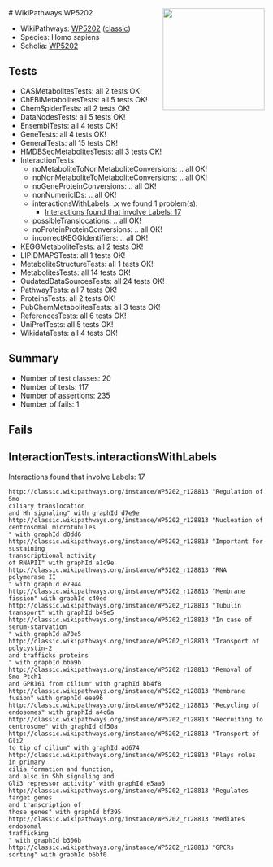 <img style="float: right; width: 200px" src="https://upload.wikimedia.org/wikipedia/commons/thumb/8/83/Wplogo_with_text_500.png/640px-Wplogo_with_text_500.png" />
# WikiPathways WP5202

* WikiPathways: [WP5202](https://wikipathways.org/pathways/WP5202) ([classic](https://classic.wikipathways.org/instance/WP5202))
* Species: Homo sapiens
* Scholia: [WP5202](https://scholia.toolforge.org/wikipathways/WP5202)
## Tests
* CASMetabolitesTests: all 2 tests OK!
* ChEBIMetabolitesTests: all 5 tests OK!
* ChemSpiderTests: all 2 tests OK!
* DataNodesTests: all 5 tests OK!
* EnsemblTests: all 4 tests OK!
* GeneTests: all 4 tests OK!
* GeneralTests: all 15 tests OK!
* HMDBSecMetabolitesTests: all 3 tests OK!
* InteractionTests
    * noMetaboliteToNonMetaboliteConversions: .. all OK!
    * noNonMetaboliteToMetaboliteConversions: .. all OK!
    * noGeneProteinConversions: .. all OK!
    * nonNumericIDs: .. all OK!
    * interactionsWithLabels: .x we found 1 problem(s):
        * [Interactions found that involve Labels: 17](#fe97a8bf)
    * possibleTranslocations: .. all OK!
    * noProteinProteinConversions: .. all OK!
    * incorrectKEGGIdentifiers: .. all OK!
* KEGGMetaboliteTests: all 2 tests OK!
* LIPIDMAPSTests: all 1 tests OK!
* MetaboliteStructureTests: all 1 tests OK!
* MetabolitesTests: all 14 tests OK!
* OudatedDataSourcesTests: all 24 tests OK!
* PathwayTests: all 7 tests OK!
* ProteinsTests: all 2 tests OK!
* PubChemMetabolitesTests: all 3 tests OK!
* ReferencesTests: all 6 tests OK!
* UniProtTests: all 5 tests OK!
* WikidataTests: all 4 tests OK!


## Summary

* Number of test classes: 20
* Number of tests: 117
* Number of assertions: 235
* Number of fails: 1

## Fails

<a name="fe97a8bf" />

## InteractionTests.interactionsWithLabels

Interactions found that involve Labels: 17
```
http://classic.wikipathways.org/instance/WP5202_r128813 "Regulation of Smo 
ciliary translocation
and Hh signaling" with graphId d7e9e
http://classic.wikipathways.org/instance/WP5202_r128813 "Nucleation of 
centrosomal microtubules
" with graphId d0dd6
http://classic.wikipathways.org/instance/WP5202_r128813 "Important for sustaining 
transcriptional activity 
of RNAPII" with graphId a1c9e
http://classic.wikipathways.org/instance/WP5202_r128813 "RNA polymerase II
" with graphId e7944
http://classic.wikipathways.org/instance/WP5202_r128813 "Membrane fission" with graphId c40ed
http://classic.wikipathways.org/instance/WP5202_r128813 "Tubulin transport" with graphId b49e5
http://classic.wikipathways.org/instance/WP5202_r128813 "In case of 
serum-starvation
" with graphId a70e5
http://classic.wikipathways.org/instance/WP5202_r128813 "Transport of polycystin-2 
and trafficks proteins
" with graphId bba9b
http://classic.wikipathways.org/instance/WP5202_r128813 "Removal of Smo Ptch1 
and GPR161 from cilium" with graphId bb4f8
http://classic.wikipathways.org/instance/WP5202_r128813 "Membrane fusion" with graphId eee96
http://classic.wikipathways.org/instance/WP5202_r128813 "Recycling of endosomes" with graphId a4c6a
http://classic.wikipathways.org/instance/WP5202_r128813 "Recruiting to 
centrosome" with graphId df50a
http://classic.wikipathways.org/instance/WP5202_r128813 "Transport of Gli2
to tip of cilium" with graphId ad674
http://classic.wikipathways.org/instance/WP5202_r128813 "Plays roles in primary 
cilia formation and function, 
and also in Shh signaling and 
Gli3 repressor activity" with graphId e5aa6
http://classic.wikipathways.org/instance/WP5202_r128813 "Regulates target genes 
and transcription of 
those genes" with graphId bf395
http://classic.wikipathways.org/instance/WP5202_r128813 "Mediates endosomal 
trafficking
" with graphId b306b
http://classic.wikipathways.org/instance/WP5202_r128813 "GPCRs 
sorting" with graphId b6bf0
```

